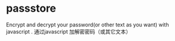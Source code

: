 # passstore
Encrypt and decrypt your password(or other text as you want) with javascript .  通过javascript 加解密密码（或其它文本）
